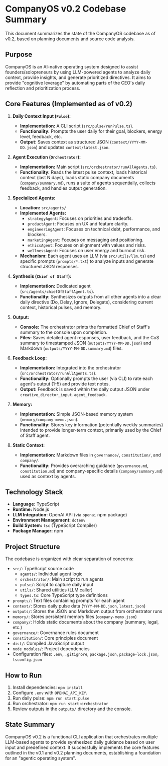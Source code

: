 # CompanyOS v0.2 Codebase Summary

This document summarizes the state of the CompanyOS codebase as of v0.2, based on planning documents and source code analysis.

## Purpose

CompanyOS is an AI-native operating system designed to assist founders/solopreneurs by using LLM-powered agents to analyze daily context, provide insights, and generate prioritized directives. It aims to provide "cognitive leverage" by automating parts of the CEO's daily reflection and prioritization process.

## Core Features (Implemented as of v0.2)

1.  **Daily Context Input (`Pulse`):**
    *   **Implementation:** A CLI script (`src/pulse/runPulse.ts`).
    *   **Functionality:** Prompts the user daily for their goal, blockers, energy level, feedback, etc.
    *   **Output:** Saves context as structured JSON (`context/YYYY-MM-DD.json`) and updates `context/latest.json`.

2.  **Agent Execution (`Orchestrator`):**
    *   **Implementation:** Main script (`src/orchestrator/runAllAgents.ts`).
    *   **Functionality:** Reads the latest pulse context, loads historical context (last N days), loads static company documents (`company/summary.md`), runs a suite of agents sequentially, collects feedback, and handles output generation.

3.  **Specialized Agents:**
    *   **Location:** `src/agents/`
    *   **Implemented Agents:**
        *   `strategyAgent`: Focuses on priorities and tradeoffs.
        *   `productAgent`: Focuses on UX and feature clarity.
        *   `engineeringAgent`: Focuses on technical debt, performance, and blockers.
        *   `marketingAgent`: Focuses on messaging and positioning.
        *   `ethicsAgent`: Focuses on alignment with values and risks.
        *   `wellnessAgent`: Focuses on user energy and burnout risk.
    *   **Mechanism:** Each agent uses an LLM (via `src/utils/llm.ts`) and specific prompts (`prompts/*.txt`) to analyze inputs and generate structured JSON responses.

4.  **Synthesis (`Chief of Staff`):**
    *   **Implementation:** Dedicated agent (`src/agents/chiefOfStaffAgent.ts`).
    *   **Functionality:** Synthesizes outputs from all other agents into a clear daily directive (Do, Delay, Ignore, Delegate), considering current context, historical pulses, and memory.

5.  **Output:**
    *   **Console:** The orchestrator prints the formatted Chief of Staff's summary to the console upon completion.
    *   **Files:** Saves detailed agent responses, user feedback, and the CoS summary to timestamped JSON (`outputs/YYYY-MM-DD.json`) and Markdown (`outputs/YYYY-MM-DD.summary.md`) files.

6.  **Feedback Loop:**
    *   **Implementation:** Integrated into the orchestrator (`src/orchestrator/runAllAgents.ts`).
    *   **Functionality:** Optionally prompts the user (via CLI) to rate each agent's output (1-5) and provide text notes.
    *   **Output:** Feedback is saved within the daily output JSON under `creative_director_input.agent_feedback`.

7.  **Memory:**
    *   **Implementation:** Simple JSON-based memory system (`memory/company-memo.json`).
    *   **Functionality:** Stores key information (potentially weekly summaries) intended to provide longer-term context, primarily used by the Chief of Staff agent.

8.  **Static Context:**
    *   **Implementation:** Markdown files in `governance/`, `constitution/`, and `company/`.
    *   **Functionality:** Provides overarching guidance (`governance.md`, `constitution.md`) and company-specific details (`company/summary.md`) used as context by agents.

## Technology Stack

*   **Language:** TypeScript
*   **Runtime:** Node.js
*   **LLM Integration:** OpenAI API (via `openai` npm package)
*   **Environment Management:** `dotenv`
*   **Build System:** `tsc` (TypeScript Compiler)
*   **Package Manager:** npm

## Project Structure

The codebase is organized with clear separation of concerns:

*   `src/`: TypeScript source code
    *   `agents/`: Individual agent logic
    *   `orchestrator/`: Main script to run agents
    *   `pulse/`: Script to capture daily input
    *   `utils/`: Shared utilities (LLM caller)
    *   `types.ts`: Core TypeScript type definitions
*   `prompts/`: Text files containing prompts for each agent
*   `context/`: Stores daily pulse data (`YYYY-MM-DD.json`, `latest.json`)
*   `outputs/`: Stores the JSON and Markdown output from orchestrator runs
*   `memory/`: Stores persistent memory files (`company-memo.json`)
*   `company/`: Holds static documents about the company (summary, legal, etc.)
*   `governance/`: Governance rules document
*   `constitution/`: Core principles document
*   `dist/`: Compiled JavaScript output
*   `node_modules/`: Project dependencies
*   Configuration files: `.env`, `.gitignore`, `package.json`, `package-lock.json`, `tsconfig.json`

## How to Run

1.  Install dependencies: `npm install`
2.  Configure `.env` with `OPENAI_API_KEY`.
3.  Run daily pulse: `npm run start:pulse`
4.  Run orchestrator: `npm run start:orchestrator`
5.  Review outputs in the `outputs/` directory and the console.

## State Summary

CompanyOS v0.2 is a functional CLI application that orchestrates multiple LLM-based agents to provide synthesized daily guidance based on user input and predefined context. It successfully implements the core features outlined in the v0.1 and v0.2 planning documents, establishing a foundation for an "agentic operating system". 